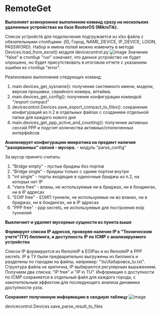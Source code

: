 # RemoteGet

**Выполняет асинхронное выполнение команд сразу на нескольких удаленных устройствах на базе RouterOS (MikroTik).**

Список устройств для подключения подгружается из xlsx файла с обязательными столбцами: (ID,	Город,	NAME_DEVICE,	IP_DEVICE,	LOGIN, PASSWORD). 
Набор и имена полей можно изменить в методе Devices.load_from_excel() модуля devicecontrol.py
![image](https://user-images.githubusercontent.com/32700236/160657737-d9d2ff1c-1c6e-4e22-ab21-a88f2b6a654b.png)
Значение "false" в столбце "run" означает, что данное устройство не будет опрошено, но будет присутствовать в итоговом отчете с указанием ошибки из столбца "error".

Реализовано выполнение следующих команд:
1. main.devices_get_sysname(): получение системного имени, модели, версии прошивки, серийного номера, аптайма.
2. main.devices_get_config(): получение конфигурации командой "/export compact"
3. devicecontrol.Devices.save_export_compact_to_files(): сохранение конфигураций из п.2 в отдельных файлах с созданием отдельной папки для каждого нового дня
4. main.devices_get_ppp_active_and_counting(): получение активных сессий PPP и подсчет количества активных/отключенных интерфейсов

**Анализирует конфигурацию микротика на предмет наличия "разорванных" связей - мусора.** - модуль "parse_config"

За мусор принято считать:
1. "Bridge empty" - пустые бриджы без портов
2. "Bridge single"	- бриджы только с одним портом внутри
3. "int single"	- порты входящие в одиночные бриджы из п.2, на которых нет IP
4. "vlans free"	- вланы, не используемые ни в бриджах, ни в бондингах, ни в IP адресах
5. "EOIP free"	- ЕОИП туннели, не используемые ни во вланах, ни в бриджах, ни в бондингах, ни в IP адресах
6. "PPP free" - ppp secrets, не используемые для построения eoip туннелей

**Выключает и удаляет мусорные сущности из пункта выше**

**Формирует списки IP адресов, проверяя наличие IP в "Техническом учете"(ТУ) биллинга, и доступность IP по ICMP c анализируемого устройства**

Список IP формируется из RemoteIP в EOIPах и из RemoteIP в PPP secrets. IP в ТУ были предварительно выгружены из биллинга и разделены по городам на файлы, например: "\tu\Хабаровск_tu.txt". Структура файла не критична, IP выбираются регулярным выражением.
Получаем два списка: "IP free" и "IP in TU". Информация о доступности по ICMP сохраняется в отдельный файл для каждого города, с накопительным эффектом для последующего анализа динамики доступности узла.  


**Сохраняет полученную информацию в сводную таблицу**
![image](https://user-images.githubusercontent.com/32700236/160656191-163df122-10f3-4eb9-b7f4-0a0642fc85da.png)


devicecontrol.Devices.save_parse_result_to_files
